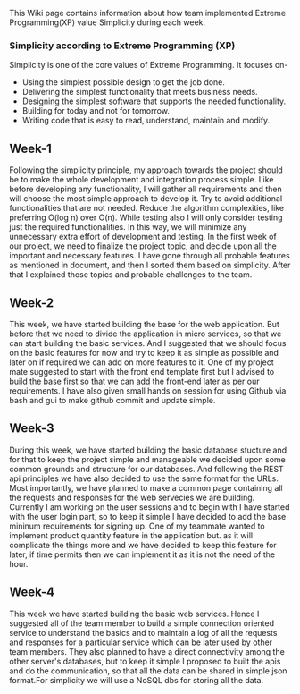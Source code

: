 This Wiki page contains information about how team implemented Extreme Programming(XP) value Simplicity during each week.

### Simplicity according to Extreme Programming (XP)
Simplicity is one of the core values of Extreme Programming. It focuses on-
* Using the simplest possible design to get the job done. 
* Delivering the simplest functionality that meets business needs. 
* Designing the simplest software that supports the needed functionality. 
* Building for today and not for tomorrow. 
* Writing code that is easy to read, understand, maintain and modify. 

## Week-1
Following the simplicity principle, my approach towards the project should be to make the whole development and integration process simple. Like before developing any functionality, I will gather all requirements and then will choose the most simple approach to develop it. Try to avoid additional functionalities that are not needed. Reduce the algorithm complexities, like preferring O(log n) over O(n). While testing also I will only consider testing just the required functionalities. In this way, we will minimize any unnecessary extra effort of development and testing. 
In the first week of our project, we need to finalize the project topic, and decide upon all the important and necessary features. I have gone through all probable features as mentioned in document, and then I sorted them based on simplicity. After that I explained those topics and probable challenges to the team.

## Week-2
This week, we have started building the base for the web application. But before that we need to divide the application in micro services, so that we can start building the basic services. And I suggested that we should focus on the basic features for now and try to keep it as simple as possible and later on if required we can add on more features to it.
One of my project mate suggested to start with the front end template first but I advised to build the base first so that we can add the front-end later as per our requirements. I have also given small hands on session for using Github via bash and gui to make github commit and update simple.

## Week-3
During this week, we have started building the basic database stucture and for that to keep the project simple and manageable we decided upon some common grounds and structure for our databases. And following the REST api principles we have also decided to use the same format for the URLs. Most importantly, we have planned to make a common page containing all the requests and responses for the web servecies we are building.
Currently I am working on the user sessions and to begin with I have started with the user login part, so to keep it simple I have decided to add the base mininum requirements for signing up. One of my teammate wanted to implement product quantity feature in the application but. as it will complicate the things more and we have decided to keep this feature for later, if time permits then we can implement it as it is not the need of the hour.

## Week-4
This week we have started building the basic web services. Hence I suggested all of the team member to build a simple connection oriented service to understand the basics and to maintain a log of all the requests and responses for a particular service which can be later used by other team members. They also planned to have a direct connectivity among the other server's databases, but to keep it simple I proposed to built the apis and do the communication, so that all the data can be shared in simple json format.For simplicity we will use a NoSQL dbs for storing all the data.

